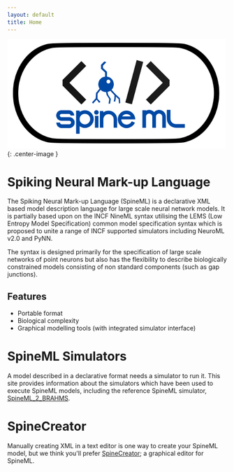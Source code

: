 ```yaml
---
layout: default
title: Home
---
```



![SpineML](/public/images/Spineml_logo_large.png "SpineML"){: .center-image }



# Spiking Neural Mark-up Language

The Spiking Neural Mark-up Language (SpineML) is a declarative XML
based model description language for large scale neural network
models. It is partially based upon on the INCF NineML syntax utilising
the LEMS (Low Entropy Model Specification) common model specification
syntax which is proposed to unite a range of INCF supported simulators
including NeuroML v2.0 and PyNN.

The syntax is designed primarily for the specification of large scale
networks of point neurons but also has the flexibility to describe
biologically constrained models consisting of non standard components
(such as gap junctions).

## Features

* Portable format
* Biological complexity
* Graphical modelling tools (with integrated simulator interface)

# SpineML Simulators

A model described in a declarative format needs a simulator to run
it. This site provides information about the simulators which have
been used to execute SpineML models, including the reference SpineML
simulator, [SpineML_2_BRAHMS](/simulators/BRAHMS).

# SpineCreator

Manually creating XML in a text editor is one way to create your
SpineML model, but we think you'll prefer
[SpineCreator](/spinecreator/); a graphical editor for SpineML.
